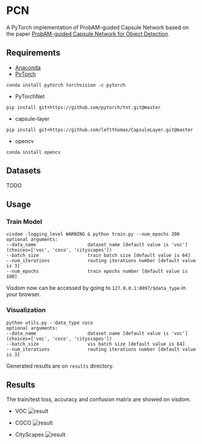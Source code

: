 # PCN
A PyTorch implementation of ProbAM-guided Capsule Network based on the paper [ProbAM-guided Capsule Network for Object Detection]().

## Requirements
- [Anaconda](https://www.anaconda.com/download/)
- [PyTorch](https://pytorch.org)
```
conda install pytorch torchvision -c pytorch
```
- PyTorchNet
```
pip install git+https://github.com/pytorch/tnt.git@master
```
- capsule-layer
```
pip install git+https://github.com/leftthomas/CapsuleLayer.git@master
```
- opencv
```
conda install opencv
```

## Datasets
TODO

## Usage
### Train Model
```
visdom -logging_level WARNING & python train.py --num_epochs 200
optional arguments:
--data_name                   dataset name [default value is 'voc'](choices=['voc', 'coco', 'cityscapes'])
--batch_size                  train batch size [default value is 64]
--num_iterations              routing iterations number [default value is 3]
--num_epochs                  train epochs number [default value is 100]
```
Visdom now can be accessed by going to `127.0.0.1:8097/$data_type` in your browser.

### Visualization
```
python utils.py --data_type coco
optional arguments:
--data_name                   dataset name [default value is 'voc'](choices=['voc', 'coco', 'cityscapes'])
--batch_size                  vis batch size [default value is 64]
--num_iterations              routing iterations number [default value is 3]
```
Generated results are on `results` directory.

## Results
The train/test loss, accuracy and confusion matrix are showed on visdom.

- VOC
![result](results/voc.png)

- COCO
![result](results/coco.png)

- CityScapes
![result](results/scityscapses.png)
